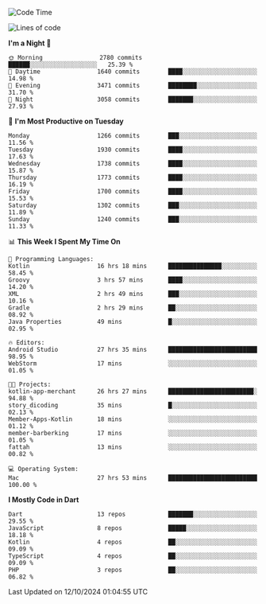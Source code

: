 <!--START_SECTION:waka-->
![Code Time](http://img.shields.io/badge/Code%20Time-795%20hrs%2052%20mins-blue)

![Lines of code](https://img.shields.io/badge/From%20Hello%20World%20I%27ve%20Written-3.6%20million%20lines%20of%20code-blue)

**I'm a Night 🦉** 

```text
🌞 Morning                2780 commits        ██████░░░░░░░░░░░░░░░░░░░   25.39 % 
🌆 Daytime                1640 commits        ████░░░░░░░░░░░░░░░░░░░░░   14.98 % 
🌃 Evening                3471 commits        ████████░░░░░░░░░░░░░░░░░   31.70 % 
🌙 Night                  3058 commits        ███████░░░░░░░░░░░░░░░░░░   27.93 % 
```
📅 **I'm Most Productive on Tuesday** 

```text
Monday                   1266 commits        ███░░░░░░░░░░░░░░░░░░░░░░   11.56 % 
Tuesday                  1930 commits        ████░░░░░░░░░░░░░░░░░░░░░   17.63 % 
Wednesday                1738 commits        ████░░░░░░░░░░░░░░░░░░░░░   15.87 % 
Thursday                 1773 commits        ████░░░░░░░░░░░░░░░░░░░░░   16.19 % 
Friday                   1700 commits        ████░░░░░░░░░░░░░░░░░░░░░   15.53 % 
Saturday                 1302 commits        ███░░░░░░░░░░░░░░░░░░░░░░   11.89 % 
Sunday                   1240 commits        ███░░░░░░░░░░░░░░░░░░░░░░   11.33 % 
```


📊 **This Week I Spent My Time On** 

```text
💬 Programming Languages: 
Kotlin                   16 hrs 18 mins      ███████████████░░░░░░░░░░   58.45 % 
Groovy                   3 hrs 57 mins       ████░░░░░░░░░░░░░░░░░░░░░   14.20 % 
XML                      2 hrs 49 mins       ███░░░░░░░░░░░░░░░░░░░░░░   10.16 % 
Gradle                   2 hrs 29 mins       ██░░░░░░░░░░░░░░░░░░░░░░░   08.92 % 
Java Properties          49 mins             █░░░░░░░░░░░░░░░░░░░░░░░░   02.95 % 

🔥 Editors: 
Android Studio           27 hrs 35 mins      █████████████████████████   98.95 % 
WebStorm                 17 mins             ░░░░░░░░░░░░░░░░░░░░░░░░░   01.05 % 

🐱‍💻 Projects: 
kotlin-app-merchant      26 hrs 27 mins      ████████████████████████░   94.88 % 
story_dicoding           35 mins             █░░░░░░░░░░░░░░░░░░░░░░░░   02.13 % 
Member-Apps-Kotlin       18 mins             ░░░░░░░░░░░░░░░░░░░░░░░░░   01.12 % 
member-barberking        17 mins             ░░░░░░░░░░░░░░░░░░░░░░░░░   01.05 % 
fattah                   13 mins             ░░░░░░░░░░░░░░░░░░░░░░░░░   00.82 % 

💻 Operating System: 
Mac                      27 hrs 53 mins      █████████████████████████   100.00 % 
```

**I Mostly Code in Dart** 

```text
Dart                     13 repos            ███████░░░░░░░░░░░░░░░░░░   29.55 % 
JavaScript               8 repos             █████░░░░░░░░░░░░░░░░░░░░   18.18 % 
Kotlin                   4 repos             ██░░░░░░░░░░░░░░░░░░░░░░░   09.09 % 
TypeScript               4 repos             ██░░░░░░░░░░░░░░░░░░░░░░░   09.09 % 
PHP                      3 repos             ██░░░░░░░░░░░░░░░░░░░░░░░   06.82 % 
```




 Last Updated on 12/10/2024 01:04:55 UTC
<!--END_SECTION:waka-->
